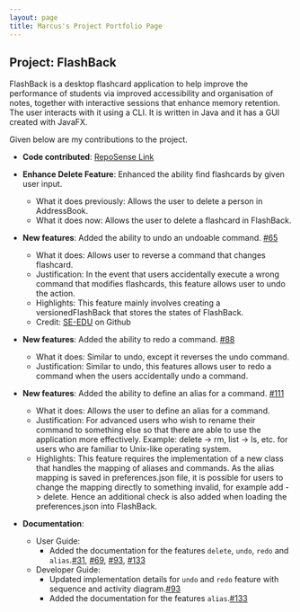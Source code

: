 ```yaml
---
layout: page
title: Marcus's Project Portfolio Page
---
```


## Project: FlashBack

FlashBack is a desktop flashcard application to help improve the performance of students via improved accessibility and organisation of notes, together with interactive sessions that enhance memory retention. The user interacts with it using a CLI. It is written in Java and it has a GUI created with JavaFX.

Given below are my contributions to the project.

* **Code contributed**: [RepoSense Link](https://nus-cs2103-ay2021s2.github.io/tp-dashboard/?search=&sort=groupTitle&sortWithin=title&timeframe=commit&mergegroup=&groupSelect=groupByRepos&breakdown=true&checkedFileTypes=docs~functional-code~test-code~other&since=&tabOpen=true&tabType=authorship&tabAuthor=Marc-97&tabRepo=AY2021S2-CS2103T-T13-3%2Ftp%5Bmaster%5D&authorshipIsMergeGroup=false&authorshipFileTypes=docs~functional-code~test-code&authorshipIsBinaryFileTypeChecked=false)

* **Enhance Delete Feature**: Enhanced the ability find flashcards by given user input.
    * What it does previously: Allows the user to delete a person in AddressBook.
    * What it does now: Allows the user to delete a flashcard in FlashBack.
    
* **New features**: Added the ability to undo an undoable command. [#65](https://github.com/AY2021S2-CS2103T-T13-3/tp/pull/65)
    * What it does: Allows user to reverse a command that changes flashcard.
    * Justification: In the event that users accidentally execute a wrong command that modifies flashcards, this feature allows user to undo the action.
    * Highlights: This feature mainly involves creating a versionedFlashBack that stores the states of FlashBack.
    * Credit: [SE-EDU](https://github.com/se-edu/addressbook-level4) on Github
    
* **New features**: Added the ability to redo a command. [#88](https://github.com/AY2021S2-CS2103T-T13-3/tp/pull/88)
    * What it does: Similar to undo, except it reverses the undo command.
    * Justification: Similar to undo, this features allows user to redo a command when the users accidentally undo a command.
    
* **New features**: Added the ability to define an alias for a command. [#111](https://github.com/AY2021S2-CS2103T-T13-3/tp/pull/111)
    * What it does: Allows the user to define an alias for a command.
    * Justification: For advanced users who wish to rename their command to something else so that there are able to use the application more effectively. Example: delete -> rm, list -> ls, etc. for users who are familiar to Unix-like operating system.
    * Highlights: This feature requires the implementation of a new class that handles the mapping of aliases and commands. As the alias mapping is saved in preferences.json file, it is possible for users to change the mapping directly to something invalid, for example add -> delete. Hence an additional check is also added when loading the preferences.json into FlashBack.
    
* **Documentation**:
    * User Guide:
        * Added the documentation for the features `delete`, `undo`, `redo` and `alias`.[#31](https://github.com/AY2021S2-CS2103T-T13-3/tp/pull/31), [#69](https://github.com/AY2021S2-CS2103T-T13-3/tp/pull/69), [#93](https://github.com/AY2021S2-CS2103T-T13-3/tp/pull/93), [#133](https://github.com/AY2021S2-CS2103T-T13-3/tp/pull/113)
    * Developer Guide:
        * Updated implementation details for `undo` and `redo` feature with sequence and activity diagram.[#93](https://github.com/AY2021S2-CS2103T-T13-3/tp/pull/93)
        * Added the documentation for the features `alias`.[#133](https://github.com/AY2021S2-CS2103T-T13-3/tp/pull/113)
